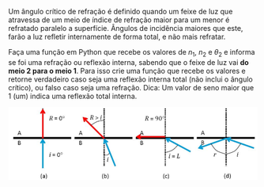 Um ângulo crítico de refração é definido quando um feixe de luz que atravessa de um meio de índice de refração maior para um menor é refratado paralelo a superfície. Ângulos de incidência maiores que este, farão a luz refletir internamente de forma total, e não mais refratar.

Faça uma função em Python que recebe os valores de $n_1$, $n_2$ e $\theta_2$ e informa se foi uma refração ou reflexão interna, sabendo que o feixe de luz vai **do meio 2 para o meio 1**. Para isso crie uma função que recebe os valores e retorne verdadeiro caso seja uma reflexão interna total (não inclui o ângulo crítico), ou falso caso seja uma refração. Dica: Um valor de seno maior que 1 (um) indica uma reflexão total interna.

![](raw/reflexao-interna-total/imagem2.png)